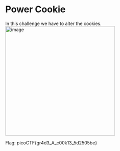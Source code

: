# Power Cookie
In this challenge we have to alter the cookies. 
<img width="343" alt="image" src="https://github.com/user-attachments/assets/e5b21e05-0064-4bd6-b35d-aef3879475ef" />

Flag: picoCTF{gr4d3_A_c00k13_5d2505be}
